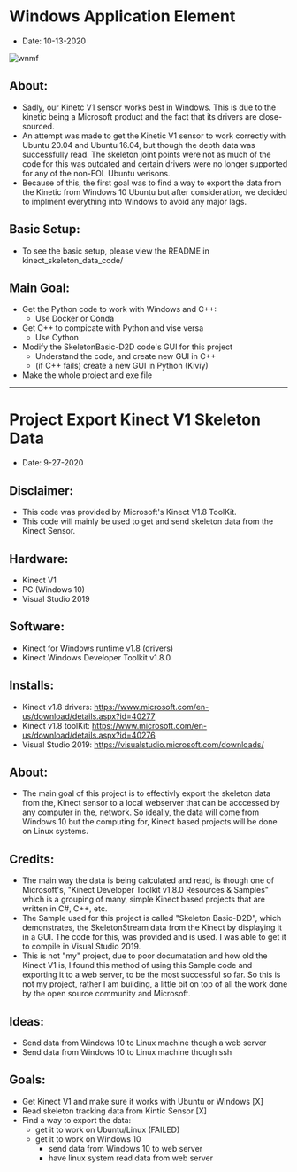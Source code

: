 # Windows Application Element
- Date: 10-13-2020

![wnmf](https://user-images.githubusercontent.com/15916367/95893287-00aa5700-0d45-11eb-9cb9-14601c9545dd.jpg)

## About:
- Sadly, our Kinetc V1 sensor works best in Windows. This is due to the kinetic being a Microsoft product and the fact that its drivers are close-sourced. 
- An attempt was made to get the Kinetic V1 sensor to work correctly with Ubuntu 20.04 and Ubuntu 16.04, but though the depth data was successfully read. The skeleton joint points were not as much of the code for this was outdated and certain drivers were no longer supported for any of the non-EOL Ubuntu verisons.
- Because of this, the first goal was to find a way to export the data from the Kinetic from Windows 10 Ubuntu but after consideration, we decided to implment everything into Windows to avoid any major lags.

## Basic Setup:
- To see the basic setup, please view the README in kinect_skeleton_data_code/

## Main Goal:
- Get the Python code to work with Windows and C++:
	- Use Docker or Conda
- Get C++ to compicate with Python and vise versa
	- Use Cython
- Modify the SkeletonBasic-D2D code's GUI for this project
	- Understand the code, and create new GUI in C++
	- (if C++ fails) create a new GUI in Python (Kiviy)
- Make the whole project and exe file


--------

# Project Export Kinect V1 Skeleton Data
- Date: 9-27-2020

## Disclaimer:
- This code was provided by Microsoft's Kinect V1.8 ToolKit.
- This code will mainly be used to get and send skeleton data from the Kinect Sensor.

## Hardware:
- Kinect V1
- PC (Windows 10)
- Visual Studio 2019

## Software:
- Kinect for Windows runtime v1.8 (drivers)
- Kinect Windows Developer Toolkit v1.8.0

## Installs:
- Kinect v1.8 drivers: https://www.microsoft.com/en-us/download/details.aspx?id=40277
- Kinect v1.8 toolKit: https://www.microsoft.com/en-us/download/details.aspx?id=40276
- Visual Studio 2019:  https://visualstudio.microsoft.com/downloads/

## About:
- The main goal of this project is to effectivly export the skeleton data from the,
Kinect sensor to a local webserver that can be acccessed by any computer in the,
network. So ideally, the data will come from Windows 10 but the computing for,
Kinect based projects will be done on Linux systems.

## Credits:
- The main way the data is being calculated and read, is though one of Microsoft's,
"Kinect Developer Toolkit v1.8.0 Resources & Samples" which is a grouping of many,
simple Kinect based projects that are written in C#, C++, etc.
- The Sample used for this project is called "Skeleton Basic-D2D", which demonstrates,
the SkeletonStream data from the Kinect by displaying it in a GUI. The code for this,
was provided and is used. I was able to get it to compile in Visual Studio 2019.
- This is not "my" project, due to poor documatation and how old the Kinect V1 is,
I found this method of using this Sample code and exporting it to a web server,
to be the most successful so far. So this is not my project, rather I am building,
a little bit on top of all the work done by the open source community and Microsoft.

## Ideas:
- Send data from Windows 10 to Linux machine though a web server
- Send data from Windows 10 to Linux machine though ssh

## Goals:
- Get Kinect V1 and make sure it works with Ubuntu or Windows		[X]
- Read skeleton tracking data from Kintic Sensor		[X]
- Find a way to export the data:
	- get it to work on Ubuntu/Linux	(FAILED)
	- get it to work on Windows 10
		- send data from Windows 10 to web server
		- have linux system read data from web server




